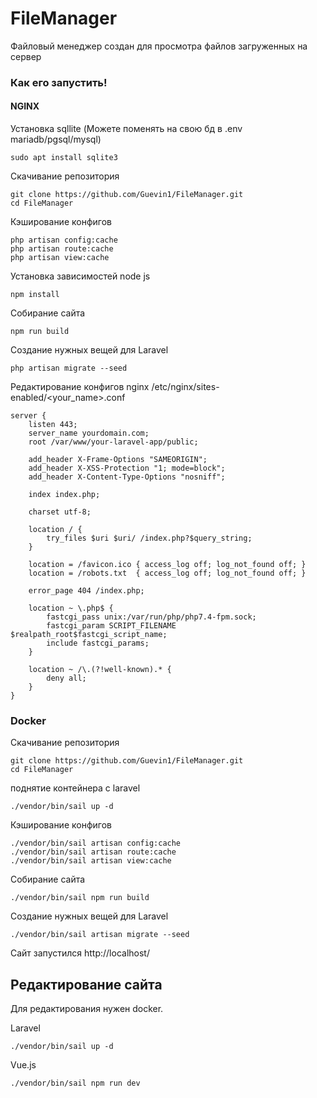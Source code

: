 # FileManager
Файловый менеджер создан для просмотра файлов загруженных на сервер
### Как его запустить!
#### NGINX
Установка sqllite (Можете поменять на свою бд в .env mariadb/pgsql/mysql)
```shell
sudo apt install sqlite3
```

Скачивание репозитория
```shell
git clone https://github.com/Guevin1/FileManager.git
cd FileManager
```
Кэширование конфигов
```shell
php artisan config:cache
php artisan route:cache
php artisan view:cache
```
Установка зависимостей node js
```shell
npm install
```

Собирание сайта
```shell
npm run build
```
Создание нужных вещей для Laravel
```shell
php artisan migrate --seed
```

Редактирование конфигов nginx
/etc/nginx/sites-enabled/<your_name>.conf
```
server {
    listen 443;
    server_name yourdomain.com;
    root /var/www/your-laravel-app/public;

    add_header X-Frame-Options "SAMEORIGIN";
    add_header X-XSS-Protection "1; mode=block";
    add_header X-Content-Type-Options "nosniff";

    index index.php;

    charset utf-8;

    location / {
        try_files $uri $uri/ /index.php?$query_string;
    }

    location = /favicon.ico { access_log off; log_not_found off; }
    location = /robots.txt  { access_log off; log_not_found off; }

    error_page 404 /index.php;

    location ~ \.php$ {
        fastcgi_pass unix:/var/run/php/php7.4-fpm.sock;
        fastcgi_param SCRIPT_FILENAME $realpath_root$fastcgi_script_name;
        include fastcgi_params;
    }

    location ~ /\.(?!well-known).* {
        deny all;
    }
}
```
### Docker
Скачивание репозитория

```shell
git clone https://github.com/Guevin1/FileManager.git
cd FileManager
```
поднятие контейнера с laravel
```shell
./vendor/bin/sail up -d
```
Кэширование конфигов
```shell
./vendor/bin/sail artisan config:cache
./vendor/bin/sail artisan route:cache
./vendor/bin/sail artisan view:cache
```
Собирание сайта
```shell
./vendor/bin/sail npm run build
```
Создание нужных вещей для Laravel
```shell
./vendor/bin/sail artisan migrate --seed
```
Сайт запустился http://localhost/
## Редактирование сайта
Для редактирования нужен docker.

Laravel 
```shell
./vendor/bin/sail up -d
```

Vue.js
```shell
./vendor/bin/sail npm run dev
```

